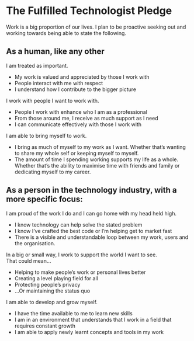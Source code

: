 # The Fulfilled Technologist Pledge

Work is a big proportion of our lives. I plan to be proactive seeking out and working towards being able to state the following.

## As a human, like any other

I am treated as important.

- My work is valued and appreciated by those I work with
- People interact with me with respect
- I understand how I contribute to the bigger picture

I work with people I want to work with.

- People I work with enhance who I am as a professional
- From those around me, I receive as much support as I need
- I can communicate effectively with those I work with

I am able to bring myself to work.

- I bring as much of myself to my work as I want. Whether that’s wanting to share my whole self or keeping myself to myself.
- The amount of time I spending working supports my life as a whole. Whether that’s the ability to maximise time with friends and family or dedicating myself to my career.

## As a person in the technology industry, with a more specific focus:

I am proud of the work I do and I can go home with my head held high.

- I know technology can help solve the stated problem
- I know I’ve crafted the best code or I’m helping get to market fast
- There is a visible and understandable loop between my work, users and the organisation.

In a big or small way, I work to support the world I want to see.<br/>
That could mean…

- Helping to make people’s work or personal lives better
- Creating a level playing field for all
- Protecting people’s privacy
- …Or maintaining the status quo

I am able to develop and grow myself.

- I have the time available to me to learn new skills
- I am in an environment that understands that I work in a field that requires constant growth
- I am able to apply newly learnt concepts and tools in my work
